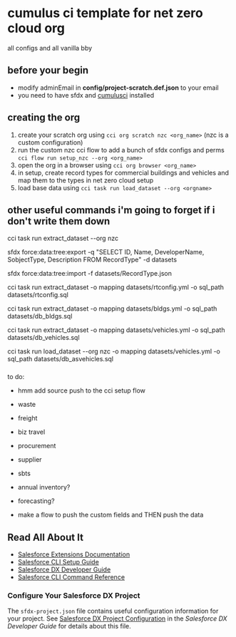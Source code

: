 # cumulus ci template for net zero cloud org  
all configs and all vanilla bby
## before your begin
- modify adminEmail in **config/project-scratch.def.json** to your email
- you need to have sfdx and [cumulusci](https://cumulusci.readthedocs.io/en/stable/get_started.html) installed
## creating the org
1. create your scratch org using `cci org scratch nzc <org_name>` (nzc is a custom configuration)
2. run the custom nzc cci flow to add a bunch of sfdx configs and perms
`cci flow run setup_nzc --org <org_name>`
3. open the org in a browser using `cci org browser <org_name>`
4. in setup, create record types for commercial buildings and vehicles and map them to the types in net zero cloud setup
5. load base data using `cci task run load_dataset --org <orgname>`


## other useful commands i'm going to forget if i don't write them down 

cci task run extract_dataset --org nzc

sfdx force:data:tree:export -q "SELECT ID, Name, DeveloperName, SobjectType, Description FROM RecordType" -d datasets

sfdx force:data:tree:import -f datasets/RecordType.json

cci task run extract_dataset -o mapping datasets/rtconfig.yml -o sql_path datasets/rtconfig.sql

cci task run extract_dataset -o mapping datasets/bldgs.yml -o sql_path datasets/db_bldgs.sql

cci task run extract_dataset -o mapping datasets/vehicles.yml -o sql_path datasets/db_vehicles.sql

cci task run load_dataset --org nzc -o mapping datasets/vehicles.yml -o sql_path datasets/db_asvehicles.sql

###

to do:
- hmm add source push to the cci setup flow

- waste
- freight
- biz travel
- procurement
- supplier
- sbts 
- annual inventory?
- forecasting?

- make a flow to push the custom fields and THEN push the data

## Read All About It
- [Salesforce Extensions Documentation](https://developer.salesforce.com/tools/vscode/)
- [Salesforce CLI Setup Guide](https://developer.salesforce.com/docs/atlas.en-us.sfdx_setup.meta/sfdx_setup/sfdx_setup_intro.htm)
- [Salesforce DX Developer Guide](https://developer.salesforce.com/docs/atlas.en-us.sfdx_dev.meta/sfdx_dev/sfdx_dev_intro.htm)
- [Salesforce CLI Command Reference](https://developer.salesforce.com/docs/atlas.en-us.sfdx_cli_reference.meta/sfdx_cli_reference/cli_reference.htm)
### Configure Your Salesforce DX Project
The `sfdx-project.json` file contains useful configuration information for your project. See [Salesforce DX Project Configuration](https://developer.salesforce.com/docs/atlas.en-us.sfdx_dev.meta/sfdx_dev/sfdx_dev_ws_config.htm) in the _Salesforce DX Developer Guide_ for details about this file.
